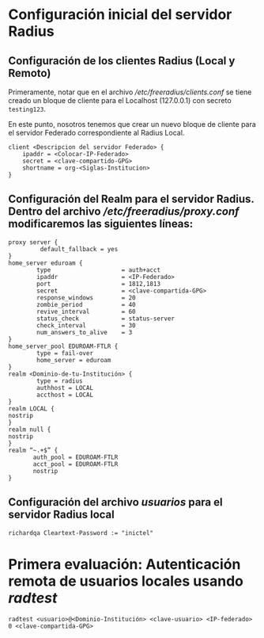 # Configuración inicial del servidor Radius  

## Configuración de los clientes Radius (Local y Remoto)

Primeramente, notar que en el archivo */etc/freeradius/clients.conf* se tiene creado un bloque de cliente para el Localhost (127.0.0.1) con secreto `testing123`.

En este punto, nosotros tenemos que crear un nuevo bloque de cliente para el servidor Federado correspondiente al Radius Local.

```
client <Descripcion del servidor Federado> {
	ipaddr = <Colocar-IP-Federado>
	secret = <clave-compartido-GPG>
	shortname = org-<Siglas-Institucion>
}
```
## Configuración del Realm para el servidor Radius. Dentro del archivo */etc/freeradius/proxy.conf* modificaremos las siguientes líneas:
```
proxy server {
         default_fallback = yes
}
home_server eduroam { 
        type                    = auth+acct 
        ipaddr                  = <IP-Federado>
        port                    = 1812,1813 
        secret                  = <clave-compartida-GPG> 
        response_windows        = 20 
        zombie_period           = 40 
        revive_interval         = 60 
        status_check            = status-server 
        check_interval          = 30 
        num_answers_to_alive    = 3 
} 
home_server_pool EDUROAM-FTLR { 
        type = fail-over 
        home_server = eduroam 
} 
realm <Dominio-de-tu-Institución> { 
        type = radius 
        authhost = LOCAL 
        accthost = LOCAL 
} 
realm LOCAL { 
nostrip 
} 
realm null { 
nostrip 
} 
realm “~.+$” { 
       auth_pool = EDUROAM-FTLR 
       acct_pool = EDUROAM-FTLR
       nostrip 
} 
```
## Configuración del archivo *usuarios* para el servidor Radius local
```
richardqa Cleartext-Password := "inictel"
```

# Primera evaluación: Autenticación remota de usuarios locales usando *radtest*

```
radtest <usuario>@<Dominio-Institución> <clave-usuario> <IP-federado> 0 <clave-compartida-GPG>
```
	
